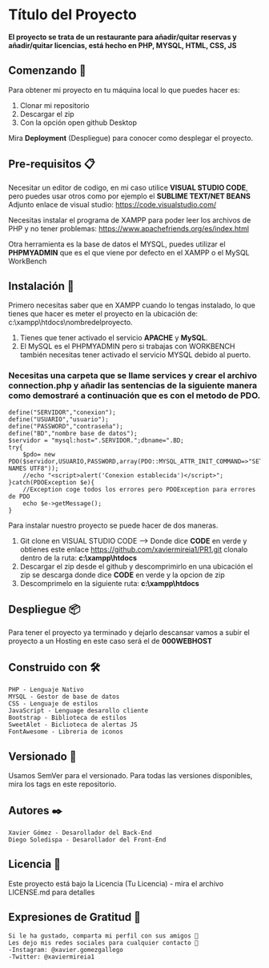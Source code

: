 # Título del Proyecto

**El proyecto se trata de un restaurante para añadir/quitar reservas y añadir/quitar licencias, está hecho en PHP, MYSQL, HTML, CSS, JS**

## Comenzando 🚀

Para obtener mi proyecto en tu máquina local lo que puedes hacer es:
1. Clonar mi repositorio
2. Descargar el zip
3. Con la opción open github Desktop

Mira **Deployment** (Despliegue) para conocer como desplegar el proyecto.

## Pre-requisitos 📋

Necesitar un editor de codigo, en mi caso utilice **VISUAL STUDIO CODE**, pero puedes usar otros como por ejemplo el **SUBLIME TEXT/NET BEANS** Adjunto enlace de visual studio: https://code.visualstudio.com/

Necesitas instalar el programa de XAMPP para poder leer los archivos de PHP y no tener problemas: https://www.apachefriends.org/es/index.html

Otra herramienta es la base de datos el MYSQL, puedes utilizar el **PHPMYADMIN** que es el que viene por defecto en el XAMPP o el MySQL WorkBench

## Instalación 🔧
Primero necesitas saber que en XAMPP cuando lo tengas instalado, lo que tienes que hacer es meter el proyecto en la ubicación de: c:\xampp\htdocs\nombredelproyecto.
1. Tienes que tener activado el servicio **APACHE** y **MySQL**.
2. El MySQL es el PHPMYADMIN pero si trabajas con WORKBENCH también necesitas tener activado el servicio MYSQL debido al puerto.

### Necesitas una carpeta que se llame services y crear el archivo connection.php y añadir las sentencias de la siguiente manera como demostraré a continuación que es con el metodo de PDO.
```
define("SERVIDOR","conexion");
define("USUARIO","usuario");
define("PASSWORD","contraseña");
define("BD","nombre base de datos");
$servidor = "mysql:host=".SERVIDOR.";dbname=".BD;
try{
    $pdo= new PDO($servidor,USUARIO,PASSWORD,array(PDO::MYSQL_ATTR_INIT_COMMAND=>"SET NAMES UTF8"));
    //echo "<script>alert('Conexion establecida')</script>";
}catch(PDOException $e){
    //Exception coge todos los errores pero PDOException para errores de PDO
    echo $e->getMessage();
}
```

Para instalar nuestro proyecto se puede hacer de dos maneras.
1. Git clone en VISUAL STUDIO CODE --> Donde dice **CODE** en verde y obtienes este enlace https://github.com/xaviermireia1/PR1.git clonalo dentro de la ruta: **c:\xampp\htdocs**
2. Descargar el zip desde el github y descomprimirlo en una ubicación el zip se descarga donde dice **CODE** en verde y la opcion de zip
3. Descomprimelo en la siguiente ruta: **c:\xampp\htdocs**

## Despliegue 📦

Para tener el proyecto ya terminado y dejarlo descansar vamos a subir el proyecto a un Hosting en este caso será el de **000WEBHOST**

## Construido con 🛠️

    PHP - Lenguaje Nativo
    MYSQL - Gestor de base de datos
    CSS - Lenguaje de estilos
    JavaScript - Lenguage desarollo cliente
    Bootstrap - Biblioteca de estilos
    SweetAlet - Biclioteca de alertas JS
    FontAwesome - Libreria de iconos

## Versionado 📌

Usamos SemVer para el versionado. Para todas las versiones disponibles, mira los tags en este repositorio.

## Autores ✒️

    Xavier Gómez - Desarollador del Back-End
    Diego Soledispa - Desarollador del Front-End 

## Licencia 📄

Este proyecto está bajo la Licencia (Tu Licencia) - mira el archivo LICENSE.md para detalles
## Expresiones de Gratitud 🎁

    Si le ha gustado, comparta mi perfil con sus amigos 📢
    Les dejo mis redes sociales para cualquier contacto 📱
    -Instagram: @xavier.gomezgallego
    -Twitter: @xaviermireia1
